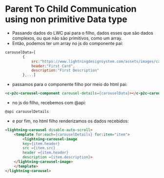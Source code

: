 # Parent To Child Communication using non primitive Data type
- Passando dados do LWC pai para o filho, dados esses que são dados complexos, ou que não são primitivos, como um array.
- Então, podemos ter um array no js do componente pai:
```js
carouselData=[
        {
            src:"https://www.lightningdesignsystem.com/assets/images/carousel/carousel-01.jpg",
            header:"First Card",
            description:"First Description"
        },...]
```
- passamos para o componente filho por meio do html pai:
```html
<c-p2c-carousel-component carousel-details={carouselData}></c-p2c-carousel-component>
```
- no js do filho, recebemos com @api:
```js
@api carouselDetails
```
- e por fim, no html filho renderizamos os dados recebidos:
```html
<lightning-carousel disable-auto-scroll>
	<template for:each={carouselDetails} for:item="item">
		<lightning-carousel-image
		key={item.header}
		src ={item.src}
		header ={item.header}
		description ={item.description}>
	</lightning-carousel-image>
	</template>
</lightning-carousel>
```